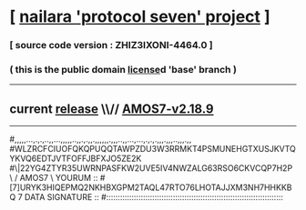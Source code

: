 
# [ [nailara 'protocol seven' project](http://nailara.network/) ]

### [ source code version : ZHIZ3IXONI-4464.0 ]

### ( this is the public domain [license](../license)d 'base' branch )
---
## current [release](https://github.com/nailara-technologies/protocol-7/releases) \\\\// [AMOS7-v2.18.9](https://github.com/nailara-technologies/protocol-7/releases/tag/AMOS7-v2.18.9)
---

#,,,,,...,.,.,..,,...,,,,,..,,.,.,,.,,,,,,.,,,..,,...,...,.,.,.,,,.,,,..,,,.,,
#WLZRCFCIUOFQKQPUQQTAWPZDU3W3RRMKT4PSMUNEHGTXUSJKVTQYKVQ6EDTJVTFOFFJBFXJO5ZE2K
#\\\|22YG4ZTYR35UWRNPASFKW2UVE5IV4NWZALG63RSO6CKVCQP7H2P \ / AMOS7 \ YOURUM ::
#\[7]URYK3HIQEPMQ2NKHBXGPM2TAQL47RTO76LHOTAJJXM3NH7HHKKBQ 7  DATA SIGNATURE ::
#:::::::::::::::::::::::::::::::::::::::::::::::::::::::::::::::::::::::::::::
